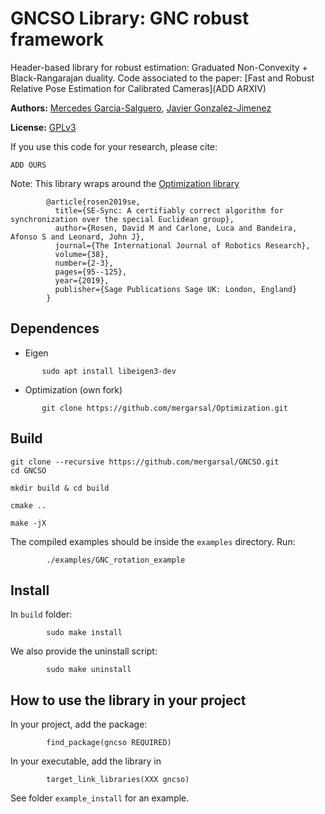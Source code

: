 # GNCSO Library: GNC robust framework 

Header-based library for robust estimation: 
Graduated Non-Convexity + Black-Rangarajan duality. 
Code associated to the paper: 
[Fast and Robust Relative Pose Estimation for Calibrated Cameras](ADD ARXIV) 

**Authors:** [Mercedes Garcia-Salguero](http://mapir.uma.es/mapirwebsite/index.php/people/290), [Javier Gonzalez-Jimenez](http://mapir.isa.uma.es/mapirwebsite/index.php/people/95-javier-gonzalez-jimenez)

**License:** [GPLv3](https://raw.githubusercontent.com/mergarsal/GNCSO/main/LICENSE)


If you use this code for your research, please cite:
```
ADD OURS
```

Note: This library wraps around the [Optimization library](https://github.com/david-m-rosen/Optimization.git)
```
        @article{rosen2019se,
          title={SE-Sync: A certifiably correct algorithm for synchronization over the special Euclidean group},
          author={Rosen, David M and Carlone, Luca and Bandeira, Afonso S and Leonard, John J},
          journal={The International Journal of Robotics Research},
          volume={38},
          number={2-3},
          pages={95--125},
          year={2019},
          publisher={Sage Publications Sage UK: London, England}
        }
```

## Dependences 
* Eigen 
 ```
        sudo apt install libeigen3-dev
 ```

* Optimization (own fork)
 ```
        git clone https://github.com/mergarsal/Optimization.git

 ```


## Build
```
git clone --recursive https://github.com/mergarsal/GNCSO.git
cd GNCSO

mkdir build & cd build 

cmake .. 

make -jX

```

The compiled examples should be inside the `examples` directory. Run: 
```
        ./examples/GNC_rotation_example
```
 


## Install 
In `build` folder: 
```
        sudo make install
```

We also provide the uninstall script: 
```
        sudo make uninstall
```


## How to use the library in your project
        
In your project, add the package: 
```
        find_package(gncso REQUIRED)
```


In your executable, add the library in 
```
        target_link_libraries(XXX gncso)
```


See folder `example_install` for an example. 



